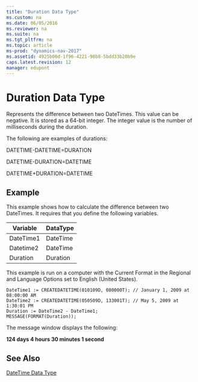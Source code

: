 ```yaml
---
title: "Duration Data Type"
ms.custom: na
ms.date: 06/05/2016
ms.reviewer: na
ms.suite: na
ms.tgt_pltfrm: na
ms.topic: article
ms-prod: "dynamics-nav-2017"
ms.assetid: 4925b06d-1f96-4221-98b8-5bdd33b20b9e
caps.latest.revision: 12
manager: edupont
---
```

# Duration Data Type
Represents the difference between two DateTimes. This value can be negative. It is stored as a 64\-bit integer. The integer value is the number of milliseconds during the duration.  
  
 The following are examples of durations:  
  
 DATETIME\-DATETIME=DURATION  
  
 DATETIME\-DURATION=DATETIME  
  
 DATETIME\+DURATION=DATETIME  
  
## Example  
 This example shows how to calculate the difference between two DateTimes. It requires that you define the following variables.  
  
|Variable|DataType|  
|--------------|--------------|  
|DateTime1|DateTime|  
|Datetime2|DateTime|  
|Duration|Duration|  
  
 This example is run on a computer with the Current Format in the Regional and Language Options set to English \(United States\).  
  
```  
DateTime1 := CREATEDATETIME(010109D, 080000T); // January 1, 2009 at 08:00:00 AM  
DateTime2 := CREATEDATETIME(050509D, 133001T); // May 5, 2009 at 1:30:01 PM  
Duration := DateTime2 - DateTime1;  
MESSAGE(FORMAT(Duration));  
```  
  
 The message window displays the following:  
  
 **124 days 4 hours 30 minutes 1 second**  
  
## See Also  
 [DateTime Data Type](DateTime-Data-Type.md)